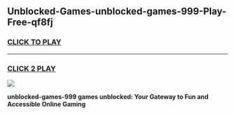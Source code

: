 
## Unblocked-Games-unblocked-games-999-Play-Free-qf8fj
<h3>
<a href="https://premium76.site?title=unblocked-games-999&ref=17A">CLICK TO PLAY</a></h3>
<hr>

<h3>
<a href="https://premium76.site?title=unblocked-games-999&ref=17A">CLICK 2 PLAY</a>
  
</h3>

<a href="https://premium76.site?title=unblocked-games-999&ref=17A"><img src="https://clearcache.store/games.png"></a>


**unblocked-games-999 games unblocked: Your Gateway to Fun and Accessible Online Gaming**

